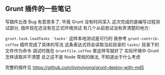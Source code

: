 
Grunt 插件的一些笔记
------

写插件比改 Bug 有意思多了, 毕竟 Grunt 没有时间深入
这次完成的是编写过程测试部分, 插件现在还没有在正式环境测试
有几个从前尝试没有弄清楚的地方:

`grunt.task.loadTasks 'tasks'` 这样本地测试是可行的
我参考 `grunt-contrib-coffee` 插件完成了具体的写法
这条表达式将会读取当前目录的 `tasks/` 目录下的文件作为命令
调试时我在 `Gruntfile.coffee` 里这样写就好了
实际环境中 Grunt 怎样读取并不清楚
总之这不是 Node 常规的做法, 不知道出于什么考虑

完整的插件见 https://github.com/jiyinyiyong/grunt-deploy-with-md5
